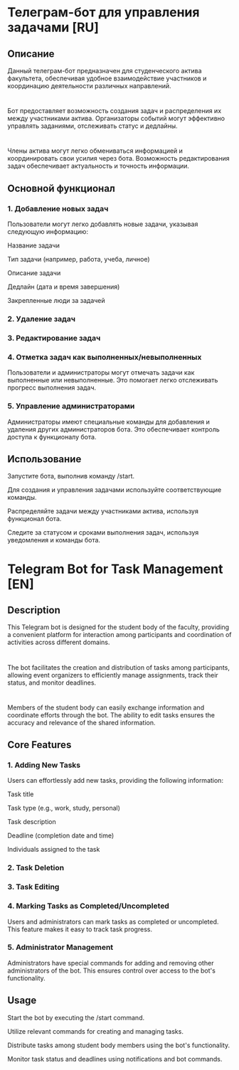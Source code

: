 # Телеграм-бот для управления задачами [RU]
## Описание
Данный телеграм-бот предназначен для студенческого актива факультета, обеспечивая удобное взаимодействие участников и координацию деятельности различных направлений.
#
Бот предоставляет возможность создания задач и распределения их между участниками актива. Организаторы событий могут эффективно управлять заданиями, отслеживать статус и дедлайны.
#
Члены актива могут легко обмениваться информацией и координировать свои усилия через бота. Возможность редактирования задач обеспечивает актуальность и точность информации.
## Основной функционал
### 1. Добавление новых задач
Пользователи могут легко добавлять новые задачи, указывая следующую информацию:

Название задачи

Тип задачи (например, работа, учеба, личное)

Описание задачи

Дедлайн (дата и время завершения)

Закрепленные люди за задачей
### 2. Удаление задач
### 3. Редактирование задач
### 4. Отметка задач как выполненных/невыполненных
Пользователи и администраторы могут отмечать задачи как выполненные или невыполненные. Это помогает легко отслеживать прогресс выполнения задач.
### 5. Управление администраторами
Администраторы имеют специальные команды для добавления и удаления других администраторов бота. Это обеспечивает контроль доступа к функционалу бота.
## Использование
Запустите бота, выполнив команду /start.

Для создания и управления задачами используйте соответствующие команды.

Распределяйте задачи между участниками актива, используя функционал бота.

Следите за статусом и сроками выполнения задач, используя уведомления и команды бота.
#
#
#
#
# Telegram Bot for Task Management [EN]
## Description
This Telegram bot is designed for the student body of the faculty, providing a convenient platform for interaction among participants and coordination of activities across different domains.
#
The bot facilitates the creation and distribution of tasks among participants, allowing event organizers to efficiently manage assignments, track their status, and monitor deadlines.
#
Members of the student body can easily exchange information and coordinate efforts through the bot. The ability to edit tasks ensures the accuracy and relevance of the shared information.
## Core Features
### 1. Adding New Tasks
Users can effortlessly add new tasks, providing the following information:

Task title

Task type (e.g., work, study, personal)

Task description

Deadline (completion date and time)

Individuals assigned to the task
### 2. Task Deletion
### 3. Task Editing
### 4. Marking Tasks as Completed/Uncompleted
Users and administrators can mark tasks as completed or uncompleted. This feature makes it easy to track task progress.
### 5. Administrator Management
Administrators have special commands for adding and removing other administrators of the bot. This ensures control over access to the bot's functionality.
## Usage
Start the bot by executing the /start command.

Utilize relevant commands for creating and managing tasks.

Distribute tasks among student body members using the bot's functionality.

Monitor task status and deadlines using notifications and bot commands.
